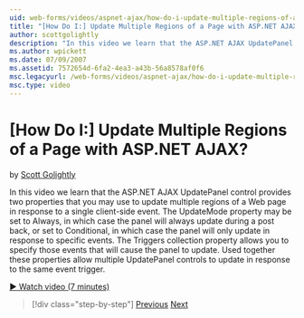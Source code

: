 ```yaml
---
uid: web-forms/videos/aspnet-ajax/how-do-i-update-multiple-regions-of-a-page-with-aspnet-ajax
title: "[How Do I:] Update Multiple Regions of a Page with ASP.NET AJAX? | Microsoft Docs"
author: scottgolightly
description: "In this video we learn that the ASP.NET AJAX UpdatePanel control provides two properties that you may use to update multiple regions of a Web page in respons..."
ms.author: wpickett
ms.date: 07/09/2007
ms.assetid: 7572654d-6fa2-4ea3-a43b-56a8578af0f6
msc.legacyurl: /web-forms/videos/aspnet-ajax/how-do-i-update-multiple-regions-of-a-page-with-aspnet-ajax
msc.type: video
---
```

# [How Do I:] Update Multiple Regions of a Page with ASP.NET AJAX?

by [Scott Golightly](https://github.com/scottgolightly)

In this video we learn that the ASP.NET AJAX UpdatePanel control provides two properties that you may use to update multiple regions of a Web page in response to a single client-side event. The UpdateMode property may be set to Always, in which case the panel will always update during a post back, or set to Conditional, in which case the panel will only update in response to specific events. The Triggers collection property allows you to specify those events that will cause the panel to update. Used together these properties allow multiple UpdatePanel controls to update in response to the same event trigger.

[&#9654; Watch video (7 minutes)](https://channel9.msdn.com/Blogs/ASP-NET-Site-Videos/how-do-i-update-multiple-regions-of-a-page-with-aspnet-ajax)

> [!div class="step-by-step"]
> [Previous](how-do-i-implement-the-ajax-after-processing-pattern.md)
> [Next](how-do-i-choose-between-methods-of-ajax-page-updates.md)

